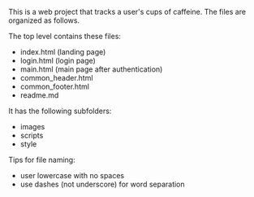 This is a web project that tracks a user's cups of caffeine.
The files are organized as follows. 

The top level contains these files:
* index.html  (landing page)
* login.html  (login page)
* main.html (main page after authentication)
* common_header.html
* common_footer.html
* readme.md

It has the following subfolders:
* images
* scripts
* style

Tips for file naming:
* user lowercase with no spaces
* use dashes (not underscore) for word separation

